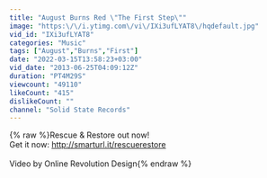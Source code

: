 ```yaml
---
title: "August Burns Red \"The First Step\""
image: "https:\/\/i.ytimg.com\/vi\/IXi3ufLYAT8\/hqdefault.jpg"
vid_id: "IXi3ufLYAT8"
categories: "Music"
tags: ["August","Burns","First"]
date: "2022-03-15T13:58:23+03:00"
vid_date: "2013-06-25T04:09:12Z"
duration: "PT4M29S"
viewcount: "49110"
likeCount: "415"
dislikeCount: ""
channel: "Solid State Records"
---
```

{% raw %}Rescue &amp; Restore out now!<br />Get it now: <a rel="nofollow" target="blank" href="http://smarturl.it/rescuerestore">http://smarturl.it/rescuerestore</a><br /><br />Video by Online Revolution Design{% endraw %}

